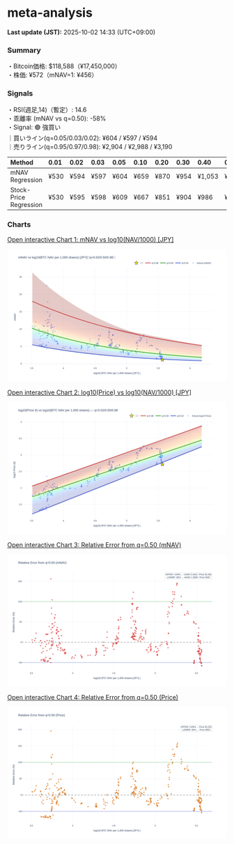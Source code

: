 # meta-analysis


<!--REPORT:START-->
**Last update (JST):** 2025-10-02 14:33 (UTC+09:00)

### Summary
・Bitcoin価格: $118,588（¥17,450,000）  
・株価: ¥572（mNAV=1: ¥456）

### Signals
・RSI(週足,14)（暫定）: 14.6  
・乖離率 (mNAV vs q=0.50): -58%  
・Signal: 🟣 強買い  
｜買いライン(q=0.05/0.03/0.02): ¥604 / ¥597 / ¥594  
｜売りライン(q=0.95/0.97/0.98): ¥2,904 / ¥2,988 / ¥3,190

| Method                 | 0.01   | 0.02   | 0.03   | 0.05   | 0.10   | 0.20   | 0.30   | 0.40   | 0.50   | 0.60   | 0.70   | 0.80   | 0.90   | 0.95   | 0.97   | 0.98   | 0.99   |
|:-----------------------|:-------|:-------|:-------|:-------|:-------|:-------|:-------|:-------|:-------|:-------|:-------|:-------|:-------|:-------|:-------|:-------|:-------|
| mNAV Regression        | ¥530   | ¥594   | ¥597   | ¥604   | ¥659   | ¥870   | ¥954   | ¥1,053 | ¥1,241 | ¥1,422 | ¥1,531 | ¥1,955 | ¥2,608 | ¥2,904 | ¥2,988 | ¥3,190 | ¥3,151 |
| Stock-Price Regression | ¥530   | ¥595   | ¥598   | ¥609   | ¥667   | ¥851   | ¥904   | ¥986   | ¥1,126 | ¥1,246 | ¥1,434 | ¥1,884 | ¥2,367 | ¥2,671 | ¥2,623 | ¥2,858 | ¥2,872 |

### Charts
[Open interactive Chart 1: mNAV vs log10(NAV/1000) [JPY]](https://tkzm240.github.io/meta-analysis/fig1.html)

![fig1](assets/fig1.png)

[Open interactive Chart 2: log10(Price) vs log10(NAV/1000) [JPY]](https://tkzm240.github.io/meta-analysis/fig2.html)

![fig2](assets/fig2.png)

[Open interactive Chart 3: Relative Error from q=0.50 (mNAV)](https://tkzm240.github.io/meta-analysis/fig3.html)

![fig3](assets/fig3.png)

[Open interactive Chart 4: Relative Error from q=0.50 (Price)](https://tkzm240.github.io/meta-analysis/fig4.html)

![fig4](assets/fig4.png)
<!--REPORT:END-->
